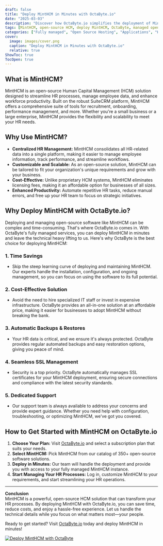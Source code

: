 ```yaml
---
draft: false
title: "Deploy MintHCM in Minutes with OctaByte.io"
date: "2025-03-03"
description: "Discover how OctaByte.io simplifies the deployment of MintHCM, a powerful open-source Human Capital Management (HCM) solution. Save time, reduce costs, and enjoy seamless management with OctaByte's fully managed services."
tags: [MintHCM, open-source HCM, deploy MintHCM, OctaByte, managed open-source software, human capital management, cost-effective HCM, automated backups, SSL management, open-source software deployment]
categories: ["Fully managed", "Open Source Hosting", "Applications", "Hcm", "MintHCM"]
cover:
  image: images/cover.png
  caption: "Deploy MintHCM in Minutes with OctaByte.io"
  relative: true
ShowToc: true
TocOpen: true
---
```



## What is MintHCM?

MintHCM is an open-source Human Capital Management (HCM) solution designed to streamline HR processes, manage employee data, and enhance workforce productivity. Built on the robust SuiteCRM platform, MintHCM offers a comprehensive suite of tools for recruitment, onboarding, performance management, and more. Whether you're a small business or a large enterprise, MintHCM provides the flexibility and scalability to meet your HR needs.

## Why Use MintHCM?

- **Centralized HR Management:** MintHCM consolidates all HR-related data into a single platform, making it easier to manage employee information, track performance, and streamline workflows.
- **Customizable and Scalable:** As an open-source solution, MintHCM can be tailored to fit your organization's unique requirements and grow with your business.
- **Cost-Effective:** Unlike proprietary HCM systems, MintHCM eliminates licensing fees, making it an affordable option for businesses of all sizes.
- **Enhanced Productivity:** Automate repetitive HR tasks, reduce manual errors, and free up your HR team to focus on strategic initiatives.

## Why Deploy MintHCM with OctaByte.io?

Deploying and managing open-source software like MintHCM can be complex and time-consuming. That's where OctaByte.io comes in. With OctaByte's fully managed services, you can deploy MintHCM in minutes and leave the technical heavy lifting to us. Here's why OctaByte is the best choice for deploying MintHCM:

### 1. **Time Savings**
   - Skip the steep learning curve of deploying and maintaining MintHCM. Our experts handle the installation, configuration, and ongoing management, so you can focus on using the software to its full potential.

### 2. **Cost-Effective Solution**
   - Avoid the need to hire specialized IT staff or invest in expensive infrastructure. OctaByte provides an all-in-one solution at an affordable price, making it easier for businesses to adopt MintHCM without breaking the bank.

### 3. **Automatic Backups & Restores**
   - Your HR data is critical, and we ensure it's always protected. OctaByte provides regular automated backups and easy restoration options, giving you peace of mind.

### 4. **Seamless SSL Management**
   - Security is a top priority. OctaByte automatically manages SSL certificates for your MintHCM deployment, ensuring secure connections and compliance with the latest security standards.

### 5. **Dedicated Support**
   - Our support team is always available to address your concerns and provide expert guidance. Whether you need help with configuration, troubleshooting, or optimizing MintHCM, we've got you covered.

## How to Get Started with MintHCM on OctaByte.io

1. **Choose Your Plan:** Visit [OctaByte.io](https://octabyte.io) and select a subscription plan that suits your needs.
2. **Select MintHCM:** Pick MintHCM from our catalog of 350+ open-source software solutions.
3. **Deploy in Minutes:** Our team will handle the deployment and provide you with access to your fully managed MintHCM instance.
4. **Start Managing Your HR Processes:** Log in, customize MintHCM to your requirements, and start streamlining your HR operations.

---

**Conclusion**  
MintHCM is a powerful, open-source HCM solution that can transform your HR processes. By deploying MintHCM with OctaByte.io, you can save time, reduce costs, and enjoy a hassle-free experience. Let us handle the technical details while you focus on what matters most—your people.

Ready to get started? Visit [OctaByte.io](https://octabyte.io) today and deploy MintHCM in minutes!

[![Deploy MintHCM with OctaByte](/images/deploy-on-octabyte.png)](https://octabyte.io/fully-managed-open-source-services/applications/hcm/minthcm)